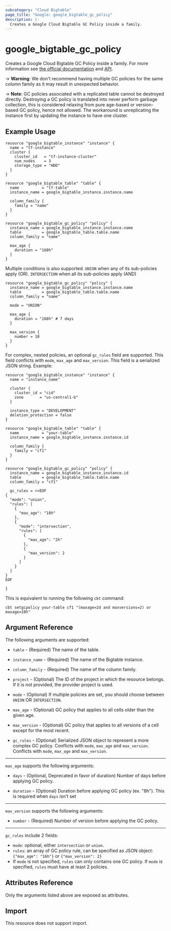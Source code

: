 ```yaml
---
subcategory: "Cloud Bigtable"
page_title: "Google: google_bigtable_gc_policy"
description: |-
  Creates a Google Cloud Bigtable GC Policy inside a family.
---
```


# google_bigtable_gc_policy

Creates a Google Cloud Bigtable GC Policy inside a family. For more information see
[the official documentation](https://cloud.google.com/bigtable/) and
[API](https://cloud.google.com/bigtable/docs/go/reference).

-> **Warning**: We don't recommend having multiple GC policies for the same column
family as it may result in unexpected behavior.

-> **Note**: GC policies associated with a replicated table cannot be destroyed directly.
Destroying a GC policy is translated into never perform garbage collection, this is
considered relaxing from pure age-based or version-based GC policy, hence not allowed.
The workaround is unreplicating the instance first by updating the instance to have one
cluster.

## Example Usage

```hcl
resource "google_bigtable_instance" "instance" {
  name = "tf-instance"
  cluster {
    cluster_id   = "tf-instance-cluster"
    num_nodes    = 3
    storage_type = "HDD"
  }
}

resource "google_bigtable_table" "table" {
  name          = "tf-table"
  instance_name = google_bigtable_instance.instance.name

  column_family {
    family = "name"
  }
}

resource "google_bigtable_gc_policy" "policy" {
  instance_name = google_bigtable_instance.instance.name
  table         = google_bigtable_table.table.name
  column_family = "name"

  max_age {
    duration = "168h"
  }
}
```

Multiple conditions is also supported. `UNION` when any of its sub-policies apply (OR). `INTERSECTION` when all its sub-policies apply (AND)

```hcl
resource "google_bigtable_gc_policy" "policy" {
  instance_name = google_bigtable_instance.instance.name
  table         = google_bigtable_table.table.name
  column_family = "name"

  mode = "UNION"

  max_age {
    duration = "168h" # 7 days
  }

  max_version {
    number = 10
  }
}
```

For complex, nested policies, an optional `gc_rules` field are supported. This field
conflicts with `mode`, `max_age` and `max_version`. This field is a serialized JSON
string. Example:
```hcl
resource "google_bigtable_instance" "instance" {
  name = "instance_name"

  cluster {
    cluster_id = "cid"
    zone       = "us-central1-b"
  }

  instance_type = "DEVELOPMENT"
  deletion_protection = false
}

resource "google_bigtable_table" "table" {
  name          = "your-table"
  instance_name = google_bigtable_instance.instance.id

  column_family {
    family = "cf1"
  }
}

resource "google_bigtable_gc_policy" "policy" {
  instance_name = google_bigtable_instance.instance.id
  table         = google_bigtable_table.table.name
  column_family = "cf1"

  gc_rules = <<EOF
{
  "mode": "union",
  "rules": [
    {
      "max_age": "10h"
    },
    {
      "mode": "intersection",
      "rules": [
        {
          "max_age": "2h"
        },
        {
          "max_version": 2
        }
      ]
    }
  ]
}
EOF

}
```
This is equivalent to running the following `cbt` command:
```
cbt setgcpolicy your-table cf1 "(maxage=2d and maxversions=2) or maxage=10h"
```

## Argument Reference

The following arguments are supported:

* `table` - (Required) The name of the table.

* `instance_name` - (Required) The name of the Bigtable instance.

* `column_family` - (Required) The name of the column family.

* `project` - (Optional) The ID of the project in which the resource belongs. If it is not provided, the provider project is used.

* `mode` - (Optional) If multiple policies are set, you should choose between `UNION` OR `INTERSECTION`.

* `max_age` - (Optional) GC policy that applies to all cells older than the given age.

* `max_version` - (Optional) GC policy that applies to all versions of a cell except for the most recent.

* `gc_rules` - (Optional) Serialized JSON object to represent a more complex GC policy. Conflicts with `mode`, `max_age` and `max_version`. Conflicts with `mode`, `max_age` and `max_version`.

-----

`max_age` supports the following arguments:

* `days` - (Optional, Deprecated in favor of duration) Number of days before applying GC policy.

* `duration` - (Optional) Duration before applying GC policy (ex. "8h"). This is required when `days` isn't set

-----

`max_version` supports the following arguments:

* `number` - (Required) Number of version before applying the GC policy.

-----
`gc_rules` include 2 fields:
- `mode`: optional, either `intersection` or `union`.
- `rules`: an array of GC policy rule, can be specified as JSON object: `{"max_age": "16h"}` or `{"max_version": 2}`
- If `mode` is not specified, `rules` can only contains one GC policy. If `mode` is specified, `rules` must have at least 2 policies.

## Attributes Reference

Only the arguments listed above are exposed as attributes.

## Import

This resource does not support import.
